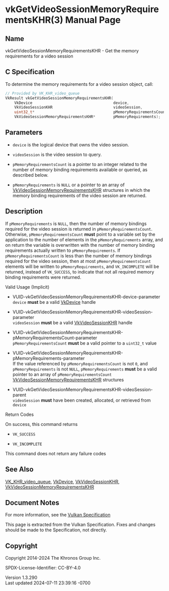 # vkGetVideoSessionMemoryRequirementsKHR(3) Manual Page

## Name

vkGetVideoSessionMemoryRequirementsKHR - Get the memory requirements for
a video session



## <a href="#_c_specification" class="anchor"></a>C Specification

To determine the memory requirements for a video session object, call:

``` c
// Provided by VK_KHR_video_queue
VkResult vkGetVideoSessionMemoryRequirementsKHR(
    VkDevice                                    device,
    VkVideoSessionKHR                           videoSession,
    uint32_t*                                   pMemoryRequirementsCount,
    VkVideoSessionMemoryRequirementsKHR*        pMemoryRequirements);
```

## <a href="#_parameters" class="anchor"></a>Parameters

- `device` is the logical device that owns the video session.

- `videoSession` is the video session to query.

- `pMemoryRequirementsCount` is a pointer to an integer related to the
  number of memory binding requirements available or queried, as
  described below.

- `pMemoryRequirements` is `NULL` or a pointer to an array of
  [VkVideoSessionMemoryRequirementsKHR](https://registry.khronos.org/vulkan/specs/1.3-extensions/man/html/VkVideoSessionMemoryRequirementsKHR.html)
  structures in which the memory binding requirements of the video
  session are returned.

## <a href="#_description" class="anchor"></a>Description

If `pMemoryRequirements` is `NULL`, then the number of memory bindings
required for the video session is returned in
`pMemoryRequirementsCount`. Otherwise, `pMemoryRequirementsCount`
**must** point to a variable set by the application to the number of
elements in the `pMemoryRequirements` array, and on return the variable
is overwritten with the number of memory binding requirements actually
written to `pMemoryRequirements`. If `pMemoryRequirementsCount` is less
than the number of memory bindings required for the video session, then
at most `pMemoryRequirementsCount` elements will be written to
`pMemoryRequirements`, and `VK_INCOMPLETE` will be returned, instead of
`VK_SUCCESS`, to indicate that not all required memory binding
requirements were returned.

Valid Usage (Implicit)

- <a href="#VUID-vkGetVideoSessionMemoryRequirementsKHR-device-parameter"
  id="VUID-vkGetVideoSessionMemoryRequirementsKHR-device-parameter"></a>
  VUID-vkGetVideoSessionMemoryRequirementsKHR-device-parameter  
  `device` **must** be a valid [VkDevice](https://registry.khronos.org/vulkan/specs/1.3-extensions/man/html/VkDevice.html) handle

- <a
  href="#VUID-vkGetVideoSessionMemoryRequirementsKHR-videoSession-parameter"
  id="VUID-vkGetVideoSessionMemoryRequirementsKHR-videoSession-parameter"></a>
  VUID-vkGetVideoSessionMemoryRequirementsKHR-videoSession-parameter  
  `videoSession` **must** be a valid
  [VkVideoSessionKHR](https://registry.khronos.org/vulkan/specs/1.3-extensions/man/html/VkVideoSessionKHR.html) handle

- <a
  href="#VUID-vkGetVideoSessionMemoryRequirementsKHR-pMemoryRequirementsCount-parameter"
  id="VUID-vkGetVideoSessionMemoryRequirementsKHR-pMemoryRequirementsCount-parameter"></a>
  VUID-vkGetVideoSessionMemoryRequirementsKHR-pMemoryRequirementsCount-parameter  
  `pMemoryRequirementsCount` **must** be a valid pointer to a `uint32_t`
  value

- <a
  href="#VUID-vkGetVideoSessionMemoryRequirementsKHR-pMemoryRequirements-parameter"
  id="VUID-vkGetVideoSessionMemoryRequirementsKHR-pMemoryRequirements-parameter"></a>
  VUID-vkGetVideoSessionMemoryRequirementsKHR-pMemoryRequirements-parameter  
  If the value referenced by `pMemoryRequirementsCount` is not `0`, and
  `pMemoryRequirements` is not `NULL`, `pMemoryRequirements` **must** be
  a valid pointer to an array of `pMemoryRequirementsCount`
  [VkVideoSessionMemoryRequirementsKHR](https://registry.khronos.org/vulkan/specs/1.3-extensions/man/html/VkVideoSessionMemoryRequirementsKHR.html)
  structures

- <a
  href="#VUID-vkGetVideoSessionMemoryRequirementsKHR-videoSession-parent"
  id="VUID-vkGetVideoSessionMemoryRequirementsKHR-videoSession-parent"></a>
  VUID-vkGetVideoSessionMemoryRequirementsKHR-videoSession-parent  
  `videoSession` **must** have been created, allocated, or retrieved
  from `device`

Return Codes

On success, this command returns

- `VK_SUCCESS`

- `VK_INCOMPLETE`

This command does not return any failure codes

## <a href="#_see_also" class="anchor"></a>See Also

[VK_KHR_video_queue](https://registry.khronos.org/vulkan/specs/1.3-extensions/man/html/VK_KHR_video_queue.html),
[VkDevice](https://registry.khronos.org/vulkan/specs/1.3-extensions/man/html/VkDevice.html), [VkVideoSessionKHR](https://registry.khronos.org/vulkan/specs/1.3-extensions/man/html/VkVideoSessionKHR.html),
[VkVideoSessionMemoryRequirementsKHR](https://registry.khronos.org/vulkan/specs/1.3-extensions/man/html/VkVideoSessionMemoryRequirementsKHR.html)

## <a href="#_document_notes" class="anchor"></a>Document Notes

For more information, see the <a
href="https://registry.khronos.org/vulkan/specs/1.3-extensions/html/vkspec.html#vkGetVideoSessionMemoryRequirementsKHR"
target="_blank" rel="noopener">Vulkan Specification</a>

This page is extracted from the Vulkan Specification. Fixes and changes
should be made to the Specification, not directly.

## <a href="#_copyright" class="anchor"></a>Copyright

Copyright 2014-2024 The Khronos Group Inc.

SPDX-License-Identifier: CC-BY-4.0

Version 1.3.290  
Last updated 2024-07-11 23:39:16 -0700
